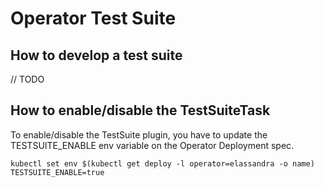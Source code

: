 # Operator Test Suite

## How to develop a test suite

// TODO

## How to enable/disable the TestSuiteTask

To enable/disable the TestSuite plugin, you have to update the TESTSUITE_ENABLE env variable on the Operator Deployment spec.

```
kubectl set env $(kubectl get deploy -l operator=elassandra -o name) TESTSUITE_ENABLE=true
```